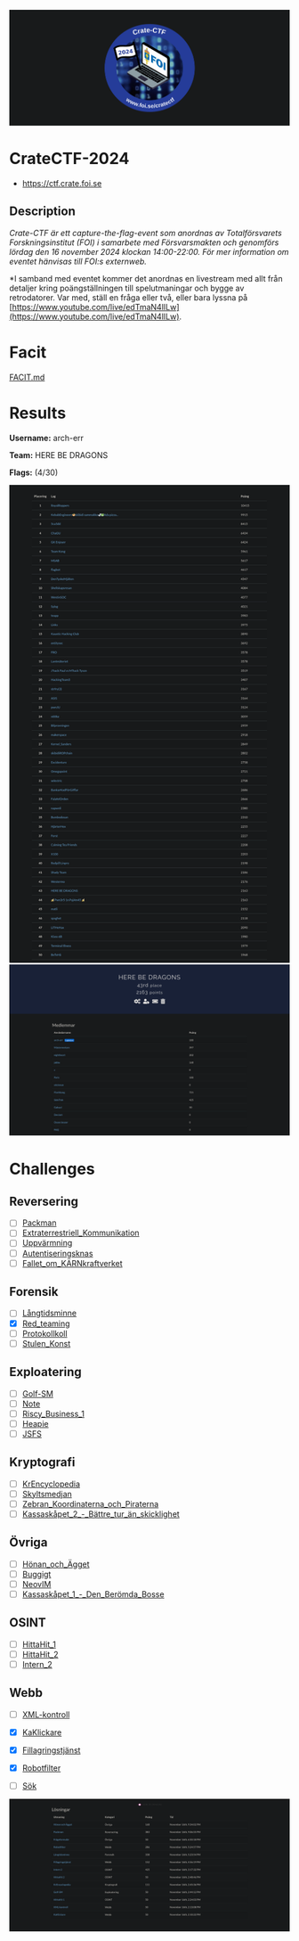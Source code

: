 ![logo](assets/logo.png)

# CrateCTF-2024
- https://ctf.crate.foi.se

## Description
*Crate-CTF är ett capture-the-flag-event som anordnas av Totalförsvarets Forskningsinstitut (FOI) i samarbete med Försvarsmakten och genomförs lördag den 16 november 2024 klockan 14:00-22:00. För mer information om eventet hänvisas till FOI:s externweb.*

*I samband med eventet kommer det anordnas en livestream med allt från detaljer kring poängställningen till spelutmaningar och bygge av retrodatorer. Var med, ställ en fråga eller två, eller bara lyssna på [https://www.youtube.com/live/edTmaN4lILw](https://www.youtube.com/live/edTmaN4lILw).

# Facit
[FACIT.md](FACIT.md)

# Results
**Username:** arch-err

**Team:** HERE BE DRAGONS


**Flags:** (4/30)

![ ](assets/top50.png)
![ ](assets/team-score.png)


# Challenges

## Reversering
- [ ] [Packman](challenges/Packman)
- [ ] [Extraterrestriell_Kommunikation](challenges/Extraterrestriell_Kommunikation)
- [ ] [Uppvärmning](challenges/Uppvärmning)
- [ ] [Autentiseringsknas](challenges/Autentiseringsknas)
- [ ] [Fallet_om_KÄRNkraftverket](challenges/Fallet_om_KÄRNkraftverket)

## Forensik
- [ ] [Långtidsminne](challenges/Långtidsminne)
- [x] [Red_teaming](challenges/Red_teaming)
- [ ] [Protokollkoll](challenges/Protokollkoll)
- [ ] [Stulen_Konst](challenges/Stulen_Konst)

## Exploatering
- [ ] [Golf-SM](challenges/Golf-SM)
- [ ] [Note](challenges/Note)
- [ ] [Riscy_Business_1](challenges/Riscy_Business_1)
- [ ] [Heapie](challenges/Heapie)
- [ ] [JSFS](challenges/JSFS)

## Kryptografi
- [ ] [KrEncyclopedia](challenges/KrEncyclopedia)
- [ ] [Skyltsmedjan](challenges/Skyltsmedjan)
- [ ] [Zebran_Koordinaterna_och_Piraterna](challenges/Zebran_Koordinaterna_och_Piraterna)
- [ ] [Kassaskåpet_2_-_Bättre_tur_än_skicklighet](challenges/Kassaskåpet_2_-_Bättre_tur_än_skicklighet)

## Övriga
- [ ] [Hönan_och_Ägget](challenges/Hönan_och_Ägget)
- [ ] [Buggigt](challenges/Buggigt)
- [ ] [NeovIM](challenges/NeovIM)
- [ ] [Kassaskåpet_1_-_Den_Berömda_Bosse](challenges/Kassaskåpet_1_-_Den_Berömda_Bosse)

## OSINT
- [ ] [HittaHit_1](challenges/HittaHit_1)
- [ ] [HittaHit_2](challenges/HittaHit_2)
- [ ] [Intern_2](challenges/Intern_2)

## Webb
- [ ] [XML-kontroll](challenges/XML-kontroll)
- [x] [KaKlickare](challenges/KaKlickare)
- [x] [Fillagringstjänst](challenges/Fillagringstjänst)
- [x] [Robotfilter](challenges/Robotfilter)
- [ ] [Sök](challenges/Sök)


![ ](assets/solves.png)
